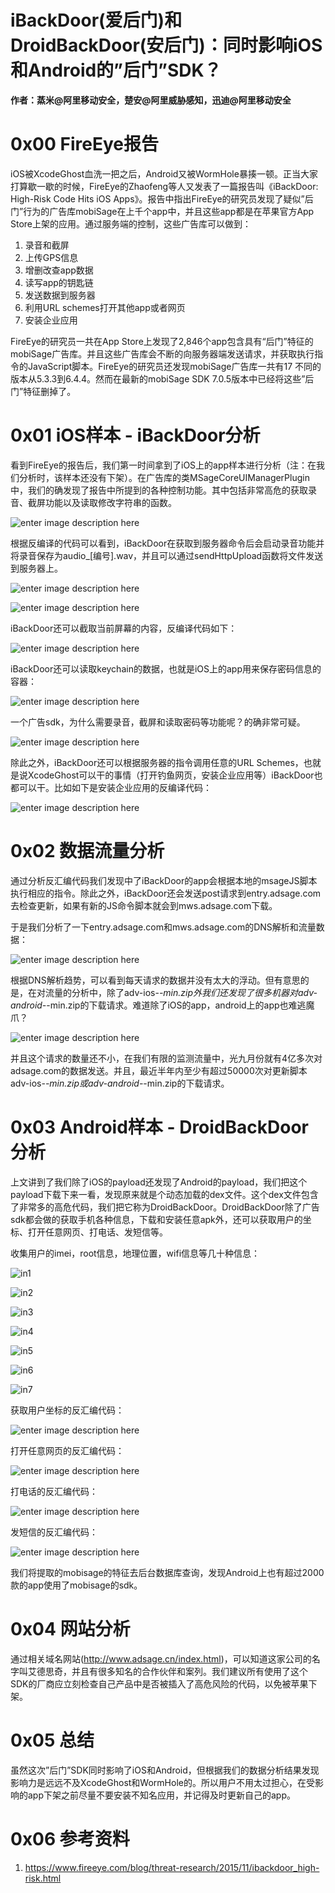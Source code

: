 # iBackDoor(爱后门)和DroidBackDoor(安后门)：同时影响iOS和Android的”后门”SDK？


**作者：蒸米@阿里移动安全，楚安@阿里威胁感知，迅迪@阿里移动安全**

0x00 FireEye报告
=====

iOS被XcodeGhost血洗一把之后，Android又被WormHole暴揍一顿。正当大家打算歇一歇的时候，FireEye的Zhaofeng等人又发表了一篇报告叫《iBackDoor: High-Risk Code Hits iOS Apps》。报告中指出FireEye的研究员发现了疑似”后门”行为的广告库mobiSage在上千个app中，并且这些app都是在苹果官方App Store上架的应用。通过服务端的控制，这些广告库可以做到：

1.  录音和截屏
2.  上传GPS信息
3.  增删改查app数据
4.  读写app的钥匙链
5.  发送数据到服务器
6.  利用URL schemes打开其他app或者网页
7.  安装企业应用

FireEye的研究员一共在App Store上发现了2,846个app包含具有“后门”特征的mobiSage广告库。并且这些广告库会不断的向服务器端发送请求，并获取执行指令的JavaScript脚本。FireEye的研究员还发现mobiSage广告库一共有17 不同的版本从5.3.3到6.4.4。然而在最新的mobiSage SDK 7.0.5版本中已经将这些”后门”特征删掉了。

0x01 iOS样本 - iBackDoor分析
=====

看到FireEye的报告后，我们第一时间拿到了iOS上的app样本进行分析（注：在我们分析时，该样本还没有下架）。在广告库的类MSageCoreUIManagerPlugin中，我们的确发现了报告中所提到的各种控制功能。其中包括非常高危的获取录音、截屏功能以及读取修改字符串的函数。

![enter image description here](http://drops.javaweb.org/uploads/images/424c05b98e6a8f11fb382be25e5a225d29d24ac2.jpg)

根据反编译的代码可以看到，iBackDoor在获取到服务器命令后会启动录音功能并将录音保存为audio_[编号].wav，并且可以通过sendHttpUpload函数将文件发送到服务器上。

![enter image description here](http://drops.javaweb.org/uploads/images/3f88ddf2eda72b20b4a2446a1993bb953cbff8d2.jpg)

![enter image description here](http://drops.javaweb.org/uploads/images/32f53c59b616c11d287943f082550a0bd779c99f.jpg)

iBackDoor还可以截取当前屏幕的内容，反编译代码如下：

![enter image description here](http://drops.javaweb.org/uploads/images/56cc4804f51ae4fbe36cd7dbc502acb49db953aa.jpg)

iBackDoor还可以读取keychain的数据，也就是iOS上的app用来保存密码信息的容器：

![enter image description here](http://drops.javaweb.org/uploads/images/52f1c24a44b84d594d1a593a671a294cb1caa948.jpg)

一个广告sdk，为什么需要录音，截屏和读取密码等功能呢？的确非常可疑。

![enter image description here](http://drops.javaweb.org/uploads/images/48c7ef30008cdf38f264ff7882fc5ff1b5d43641.jpg)

除此之外，iBackDoor还可以根据服务器的指令调用任意的URL Schemes，也就是说XcodeGhost可以干的事情（打开钓鱼网页，安装企业应用等）iBackDoor也都可以干。比如如下是安装企业应用的反编译代码：

![enter image description here](http://drops.javaweb.org/uploads/images/883e2980200b09e19ca7cfd8177969c5834b6764.jpg)

0x02 数据流量分析
=====

通过分析反汇编代码我们发现中了iBackDoor的app会根据本地的msageJS脚本执行相应的指令。除此之外，iBackDoor还会发送post请求到entry.adsage.com去检查更新，如果有新的JS命令脚本就会到mws.adsage.com下载。

于是我们分析了一下entry.adsage.com和mws.adsage.com的DNS解析和流量数据：

![enter image description here](http://drops.javaweb.org/uploads/images/d7c0cde3caa927f01b68f1f19bb5b6152e236db9.jpg)

根据DNS解析趋势，可以看到每天请求的数据并没有太大的浮动。但有意思的是，在对流量的分析中，除了adv-ios-*-min.zip外我们还发现了很多机器对adv-android-*-min.zip的下载请求。难道除了iOS的app，android上的app也难逃魔爪？

![enter image description here](http://drops.javaweb.org/uploads/images/951665278f9f4743f4b92fba2051f8fc4161badd.jpg)

并且这个请求的数量还不小，在我们有限的监测流量中，光九月份就有4亿多次对adsage.com的数据发送。并且，最近半年内至少有超过50000次对更新脚本adv-ios-*-min.zip或adv-android-*-min.zip的下载请求。

0x03 Android样本 - DroidBackDoor分析
=====

上文讲到了我们除了iOS的payload还发现了Android的payload，我们把这个payload下载下来一看，发现原来就是个动态加载的dex文件。这个dex文件包含了非常多的高危代码，我们把它称为DroidBackDoor。DroidBackDoor除了广告sdk都会做的获取手机各种信息，下载和安装任意apk外，还可以获取用户的坐标、打开任意网页、打电话、发短信等。

收集用户的imei，root信息，地理位置，wifi信息等几十种信息：

![in1](http://drops.javaweb.org/uploads/images/aee9102d83e65f2fbda9cc8190a4dae6d817e09b.jpg)

![in2](http://drops.javaweb.org/uploads/images/24533646293c7c42ea007b866aa47b45648a1ccd.jpg)

![in3](http://drops.javaweb.org/uploads/images/e7cf847a0c6360d31a7fc901a8f402617c088188.jpg)

![in4](http://drops.javaweb.org/uploads/images/f5497cdc43face016fe4425ea7301dbf9c76177e.jpg)

![in5](http://drops.javaweb.org/uploads/images/cd61793de7cb9dbf1ce2e79e70e57e53efef0ef7.jpg)

![in6](http://drops.javaweb.org/uploads/images/7b4ccd5da1a2e2e67b3d81d92772659fa46b1d67.jpg)

![in7](http://drops.javaweb.org/uploads/images/10ad6ee2341ad8d33b97a5eaf1726dff0265ad32.jpg)

获取用户坐标的反汇编代码：

![enter image description here](http://drops.javaweb.org/uploads/images/a453188955906ecdc6d5f75ebc5216d077c573da.jpg)

打开任意网页的反汇编代码：

![enter image description here](http://drops.javaweb.org/uploads/images/e151f7678819f5f9f3b417d65437dc5e656d28e0.jpg)

打电话的反汇编代码：

![enter image description here](http://drops.javaweb.org/uploads/images/8f7d827c1f6f0ba31a9fb1d5680f776826f8ab62.jpg)

发短信的反汇编代码：

![enter image description here](http://drops.javaweb.org/uploads/images/7c96319c4b43b57a5ee9824872ccf9c79d863d64.jpg)

我们将提取的mobisage的特征去后台数据库查询，发现Android上也有超过2000款的app使用了mobisage的sdk。

0x04 网站分析
=====

通过相关域名网站(http://www.adsage.cn/index.html)，可以知道这家公司的名字叫艾德思奇，并且有很多知名的合作伙伴和案列。我们建议所有使用了这个SDK的厂商应立刻检查自己产品中是否被插入了高危风险的代码，以免被苹果下架。

0x05 总结
=====

虽然这次”后门”SDK同时影响了iOS和Android，但根据我们的数据分析结果发现影响力是远远不及XcodeGhost和WormHole的。所以用户不用太过担心，在受影响的app下架之前尽量不要安装不知名应用，并记得及时更新自己的app。

0x06 参考资料
=====

1.  https://www.fireeye.com/blog/threat-research/2015/11/ibackdoor_high-risk.html